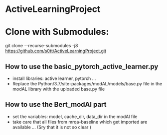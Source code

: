 # ActiveLearningProject

# Clone with Submodules: 
git clone --recurse-submodules -j8 https://github.com/s0tt/ActiveLearningProject.git
## How to use the basic_pytorch_active_learner.py 
* install libraries: active learner, pytorch ... 
* Replace the Python/3.7/site-packages/modAL/models/base.py file in the modAL library with the uploaded base.py file  


## How to use the Bert_modAl part
* set the variables: model, cache_dir, data_dir in the modAl file 
* take care that all files from mrqa-baseline which get imported are available ... (Sry that it is not so clear )


